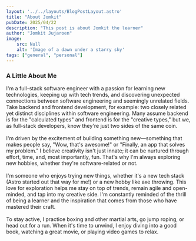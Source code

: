 ```yaml
---
layout: '../../layouts/BlogPostLayout.astro'
title: "About Jomkit"
pubDate: 2025/04/22
description: "This post is about Jomkit the learner"
author: "Jomkit Jujaroen"
image: 
    src: Null
    alt: 'Image of a dawn under a starry sky'
tags: ["general", "personal"]
---
```

### A Little About Me

I'm a full-stack software engineer with a passion for learning new technologies, keeping up with tech trends, and discovering unexpected connections between software engineering and seemingly unrelated fields. Take backend and frontend development, for example: two closely related yet distinct disciplines within software engineering. Many assume backend is for the "calculated types" and frontend is for the "creative types," but we, as full-stack developers, know they're just two sides of the same coin.\
\
I'm driven by the excitement of building something new—something that makes people say, "Wow, that's awesome!" or "Finally, an app that solves my problem." I believe creativity isn't just innate; it can be nurtured through effort, time, and, most importantly, fun. That's why I'm always exploring new hobbies, whether they're software-related or not.\
\
I'm someone who enjoys trying new things, whether it's a new tech stack (Astro started out that way for me!) or a new hobby like axe throwing. This love for exploration helps me stay on top of trends, remain agile and open-minded, and tap into my creative side. I'm constantly reminded of the thrill of being a learner and the inspiration that comes from those who have mastered their craft.\
\
To stay active, I practice boxing and other martial arts, go jump roping, or head out for a run. When it's time to unwind, I enjoy diving into a good book, watching a great movie, or playing video games to relax.